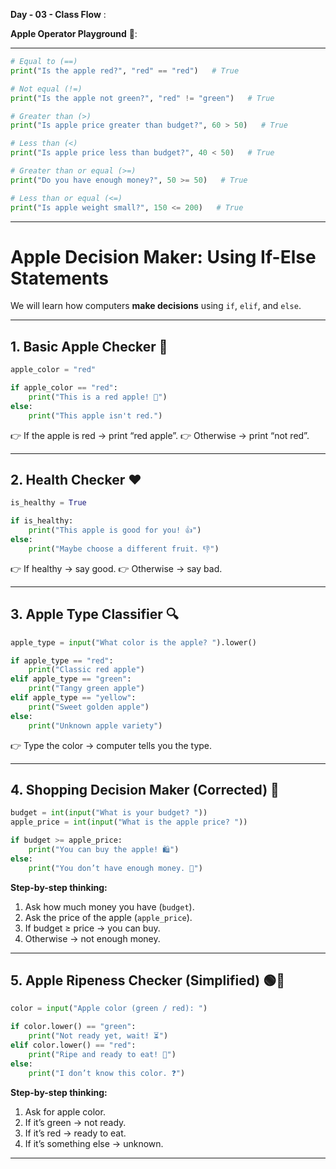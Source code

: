 **Day - 03 - Class Flow** :

**Apple Operator Playground** 🍎:

---


```python
# Equal to (==)
print("Is the apple red?", "red" == "red")   # True

# Not equal (!=)
print("Is the apple not green?", "red" != "green")   # True

# Greater than (>)
print("Is apple price greater than budget?", 60 > 50)   # True

# Less than (<)
print("Is apple price less than budget?", 40 < 50)   # True

# Greater than or equal (>=)
print("Do you have enough money?", 50 >= 50)   # True

# Less than or equal (<=)
print("Is apple weight small?", 150 <= 200)   # True

```

---


# **Apple Decision Maker: Using If-Else Statements**

We will learn how computers **make decisions** using `if`, `elif`, and `else`.

---

## **1. Basic Apple Checker** 🍎

```python
apple_color = "red"

if apple_color == "red":
    print("This is a red apple! 🍎")
else:
    print("This apple isn't red.")
```

👉 If the apple is red → print “red apple”.
👉 Otherwise → print “not red”.

---

## **2. Health Checker** ❤️

```python
is_healthy = True

if is_healthy:
    print("This apple is good for you! 👍")
else:
    print("Maybe choose a different fruit. 👎")
```

👉 If healthy → say good.
👉 Otherwise → say bad.

---

## **3. Apple Type Classifier** 🔍

```python
apple_type = input("What color is the apple? ").lower()

if apple_type == "red":
    print("Classic red apple")
elif apple_type == "green":
    print("Tangy green apple")
elif apple_type == "yellow":
    print("Sweet golden apple")
else:
    print("Unknown apple variety")
```

👉 Type the color → computer tells you the type.

---

## **4. Shopping Decision Maker (Corrected)** 🛒

```python
budget = int(input("What is your budget? "))
apple_price = int(input("What is the apple price? "))

if budget >= apple_price:
    print("You can buy the apple! 🛍️")
else:
    print("You don’t have enough money. 💸")
```

**Step-by-step thinking:**

1. Ask how much money you have (`budget`).
2. Ask the price of the apple (`apple_price`).
3. If budget ≥ price → you can buy.
4. Otherwise → not enough money.

---

## **5. Apple Ripeness Checker (Simplified)** 🟢🔴

```python
color = input("Apple color (green / red): ")

if color.lower() == "green":
    print("Not ready yet, wait! ⏳")
elif color.lower() == "red":
    print("Ripe and ready to eat! 🍎")
else:
    print("I don’t know this color. ❓")
```

**Step-by-step thinking:**

1. Ask for apple color.
2. If it’s green → not ready.
3. If it’s red → ready to eat.
4. If it’s something else → unknown.

---

